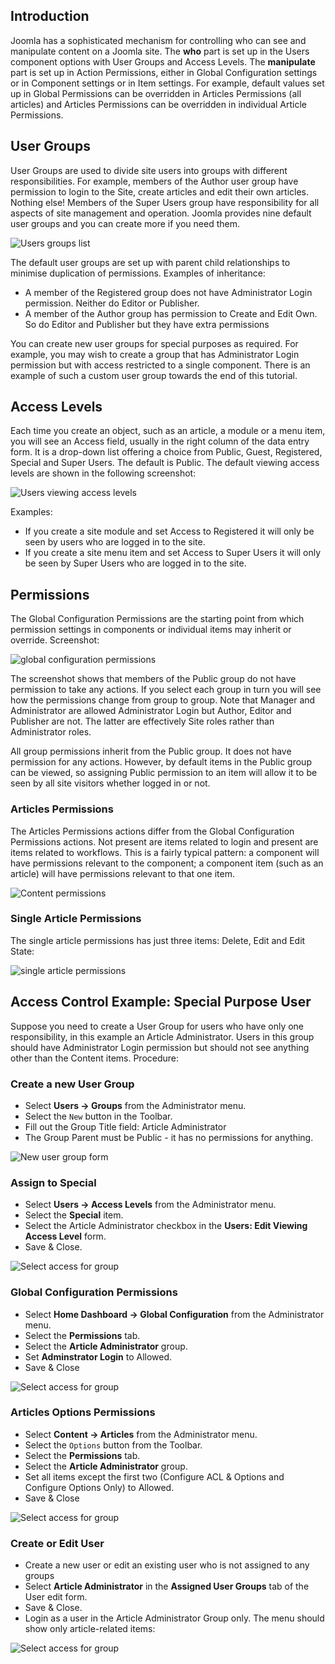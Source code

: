 <!-- Filename: J4.x:Access_Control / Display title: Access Control -->

## Introduction

Joomla has a sophisticated mechanism for controlling who can see and
manipulate content on a Joomla site. The **who** part is set up in the
Users component options with User Groups and Access Levels. The
**manipulate** part is set up in Action Permissions, either in Global
Configuration settings or in Component settings or in Item settings. For
example, default values set up in Global Permissions can be overridden
in Articles Permissions (all articles) and Articles Permissions can be
overridden in individual Article Permissions.

## User Groups

User Groups are used to divide site users into groups with different
responsibilities. For example, members of the Author user group have
permission to login to the Site, create articles and edit their own
articles. Nothing else! Members of the Super Users group have
responsibility for all aspects of site management and operation. Joomla
provides nine default user groups and you can create more if you need
them.

![Users groups list](../../../en/images/users/access-control-users-groups-list.png)

The default user groups are set up with parent child relationships to
minimise duplication of permissions. Examples of inheritance:

- A member of the Registered group does not have Administrator Login
  permission. Neither do Editor or Publisher.
- A member of the Author group has permission to Create and Edit Own. So
  do Editor and Publisher but they have extra permissions

You can create new user groups for special purposes as required. For
example, you may wish to create a group that has Administrator Login
permission but with access restricted to a single component. There is an
example of such a custom user group towards the end of this tutorial.

## Access Levels

Each time you create an object, such as an article, a module or a menu
item, you will see an Access field, usually in the right column of the
data entry form. It is a drop-down list offering a choice from Public,
Guest, Registered, Special and Super Users. The default is Public. The
default viewing access levels are shown in the following screenshot:

![Users viewing access levels](../../../en/images/users/access-control-users-access-levels.png)

Examples:

- If you create a site module and set Access to Registered it will only
  be seen by users who are logged in to the site.
- If you create a site menu item and set Access to Super Users it will
  only be seen by Super Users who are logged in to the site.

## Permissions

The Global Configuration Permissions are the starting point from which
permission settings in components or individual items may inherit or
override. Screenshot:

![global configuration permissions](../../../en/images/users/access-control-global-configuration-permissions.png)

The screenshot shows that members of the Public group do not have
permission to take any actions. If you select each group in turn you
will see how the permissions change from group to group. Note that
Manager and Administrator are allowed Administrator Login but Author,
Editor and Publisher are not. The latter are effectively Site roles
rather than Administrator roles.

All group permissions inherit from the Public group. It does not have
permission for any actions. However, by default items in the Public
group can be viewed, so assigning Public permission to an item will
allow it to be seen by all site visitors whether logged in or not.

### Articles Permissions

The Articles Permissions actions differ from the Global Configuration
Permissions actions. Not present are items related to login and present
are items related to workflows. This is a fairly typical pattern: a
component will have permissions relevant to the component; a component
item (such as an article) will have permissions relevant to that one
item.

![Content permissions](../../../en/images/users/access-control-global-content-permissions.png)

### Single Article Permissions

The single article permissions has just three items: Delete, Edit and
Edit State:

![single article permissions](../../../en/images/users/access-control-article-permissions.png)

## Access Control Example: Special Purpose User

Suppose you need to create a User Group for users who have only one
responsibility, in this example an Article Administrator. Users in this
group should have Administrator Login permission but should not see
anything other than the Content items. Procedure:

### Create a new User Group

- Select **Users → Groups** from the Administrator menu.
- Select the `New` button in the Toolbar.
- Fill out the Group Title field: Article Administrator
- The Group Parent must be Public - it has no permissions for anything.

![New user group form](../../../en/images/users/access-control-new-group.png)

### Assign to Special

- Select **Users → Access Levels** from the Administrator menu.
- Select the **Special** item.
- Select the Article Administrator checkbox in the **Users: Edit Viewing Access Level** form.
- Save & Close.

![Select access for group](../../../en/images/users/access-control-select-access-for-group.png)

### Global Configuration Permissions

- Select **Home Dashboard → Global Configuration** from the
  Administrator menu.
- Select the **Permissions** tab.
- Select the **Article Administrator** group.
- Set **Adminstrator Login** to Allowed.
- Save & Close

![Select access for group](../../../en/images/users/access-control-article-administrator-global-permissions.png)

### Articles Options Permissions

- Select **Content → Articles** from the Administrator menu.
- Select the `Options` button from the Toolbar.
- Select the **Permissions** tab.
- Select the **Article Administrator** group.
- Set all items except the first two (Configure ACL & Options and
  Configure Options Only) to Allowed.
- Save & Close

![Select access for group](../../../en/images/users/access-control-article-administrator-content-permissions.png)

### Create or Edit User

- Create a new user or edit an existing user who is not assigned to any groups
- Select **Article Administrator** in the **Assigned User Groups** tab
  of the User edit form.
- Save & Close.
- Login as a user in the Article Administrator Group only. The menu
  should show only article-related items:

![Select access for group](../../../en/images/users/access-control-article-administrator-home-dashboard.png)
